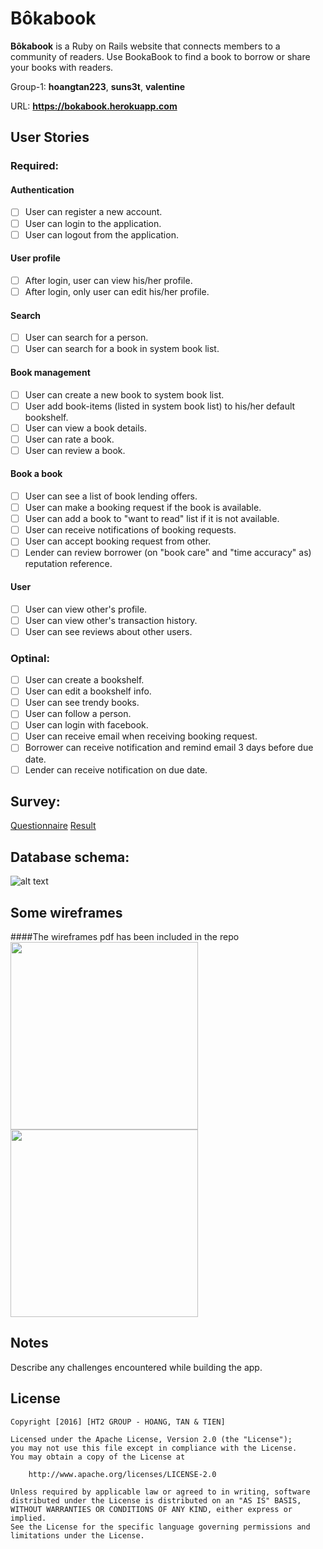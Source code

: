# Bôkabook 

**Bôkabook** is a Ruby on Rails website that connects members to a community of readers. Use BookaBook to find a book to borrow or share your books with readers.

Group-1: **hoangtan223**, **suns3t**, **valentine** 

URL: **https://bokabook.herokuapp.com**

## User Stories

### Required:

#### Authentication
* [ ] User can register a new account.
* [ ] User can login to the application.
* [ ] User can logout from the application.

#### User profile
* [ ] After login, user can view his/her profile.
* [ ] After login, only user can edit his/her profile.

#### Search
* [ ] User can search for a person.
* [ ] User can search for a book in system book list.

#### Book management
* [ ] User can create a new book to system book list.
* [ ] User add book-items (listed in system book list) to his/her default bookshelf.
* [ ] User can view a book details.
* [ ] User can rate a book.
* [ ] User can review a book.

#### Book a book
* [ ] User can see a list of book lending offers.
* [ ] User can make a booking request if the book is available.
* [ ] User can add a book to "want to read" list if it is not available.
* [ ] User can receive notifications of booking requests.
* [ ] User can accept booking request from other.
* [ ] Lender can review borrower (on "book care" and "time accuracy" as) reputation reference.

#### User
* [ ] User can view other's profile.
* [ ] User can view other's transaction history.
* [ ] User can see reviews about other users.

### Optinal:

* [ ] User can create a bookshelf.
* [ ] User can edit a bookshelf info.
* [ ] User can see trendy books.
* [ ] User can follow a person.
* [ ] User can login with facebook.
* [ ] User can receive email when receiving booking request.
* [ ] Borrower can receive notification and remind email 3 days before due date.
* [ ] Lender can receive notification on due date.

## Survey:
[Questionnaire](https://goo.gl/forms/jSie8SQmXb7rW6EI2)
[Result](https://docs.google.com/spreadsheets/d/1LCeMlwW2oHtPqoryIa14aRm9EkobzW2U9z_Mx0BfQPQ/edit?usp=sharing)

## Database schema:
![alt text](https://raw.githubusercontent.com/project-ht2/BookaBook/master/bokabook_erd.png "Data")

## Some wireframes
####The wireframes pdf has been included in the repo
<img src="https://raw.githubusercontent.com/project-ht2/BookaBook/master/1_home.png" width="300">
<img src="https://raw.githubusercontent.com/project-ht2/BookaBook/master/2_my_profile.png" width="300">

## Notes

Describe any challenges encountered while building the app.

## License

    Copyright [2016] [HT2 GROUP - HOANG, TAN & TIEN]

    Licensed under the Apache License, Version 2.0 (the "License");
    you may not use this file except in compliance with the License.
    You may obtain a copy of the License at

        http://www.apache.org/licenses/LICENSE-2.0

    Unless required by applicable law or agreed to in writing, software
    distributed under the License is distributed on an "AS IS" BASIS,
    WITHOUT WARRANTIES OR CONDITIONS OF ANY KIND, either express or implied.
    See the License for the specific language governing permissions and
    limitations under the License.